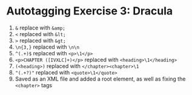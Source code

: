 # Autotagging Exercise 3: Dracula
1. ```&``` replace with ```&amp;```
1. ```<``` replaced with ```&lt;```
1. ```>``` replaced with ```&gt;```
1. ```\n{3,}``` replaced with ```\n\n```
1. ```^(.+)$``` replaced with ```<p>\1</p>```
1. ```<p>CHAPTER ([IVXLC]+)</p>``` replaced with ```<heading>\1</heading>```
1. ```(<heading>)``` replaced with ```</chapter><chapter>\1```
1. ```"(.+?)"``` replaced with ```<quote>\1</quote>```
1. Saved as an XML file and added a root element, as well as fixing the ```<chapter>``` tags
